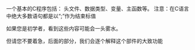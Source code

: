一个基本的C程序包括：
	头文件、数据类型、变量、主函数等。
注意：在C语言中绝大多数语句都是以“;”作为结束标值

如果您是初学者，看到这些内容可能会一头雾水。

但请您不要着急，后面的部分，我们会逐个解释这个部件的大致功能
